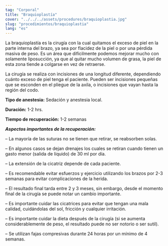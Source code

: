 ```yaml
---
tag: "Corporal"
title: "Braquioplastía"
cover: "../../../assets/procedures/braquioplastia.jpg"
slug: "procedimientos/braquioplastia"
lang: "es"
---
```


La braquioplastía es la cirugía con la cual quitamos el exceso de piel en la parte interna del brazo, ya sea por flacidez de la piel o por una pérdida masiva de peso. Es un área que difícilmente podemos mejorar mucho con solamente liposucción, ya que al quitar mucho volumen de grasa, la piel de esta zona tiende a colgarse en vez de retraerse.

La cirugía se realiza con incisiones de una longitud diferente, dependiendo cuánto exceso de piel tenga el paciente. Pueden ser incisiones pequeñas que se esconden en el pliegue de la axila, o incisiones que vayan hasta la región del codo.

**Tipo de anestesia:** Sedación y anestesia local.

**Duración:** 1-2 hrs.

**Tiempo de recuperación:** 1-2 semanas

**_Aspectos importantes de la recuperación:_**

– La mayoría de las suturas no se tienen que retirar, se reabsorben solas.

– En algunos casos se dejan drenajes los cuales se retiran cuando tienen un gasto menor (salida de líquido) de 30 ml por día.

– La extensión de la cicatriz depende de cada paciente.

– Es recomendable evitar esfuerzos y ejercicio utilizando los brazos por 2-3 semanas para evitar complicaciones de la herida.

– El resultado final tarda entre 2 y 3 meses, sin embargo, desde el momento final de la cirugía se puede notar un cambio importante.

– Es importante cuidar las cicatrices para evitar que tengan una mala calidad, cuidándolas del sol, fricción y cualquier irritación.

– Es importante cuidar la dieta después de la cirugía (si se aumenta considerablemente de peso, el resultado puede no ser notorio o ser sutil).

– Se utilizan fajas compresivas durante 24 horas por un mínimo de 4 semanas.

